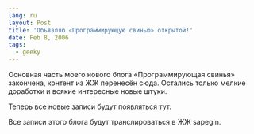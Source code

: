 ```yaml
---
lang: ru
layout: Post
title: 'Объявляю «Программирующую свинью» открытой!'
date: Feb 8, 2006
tags:
  - geeky
---
```


Основная часть моего нового блога «Программирующая свинья» закончена, контент из ЖЖ перенесён сюда. Остались только мелкие доработки и всякие интересные новые штуки.

Теперь все новые записи будут появляться тут.

Все записи этого блога будут транслироваться в ЖЖ sapegin.
